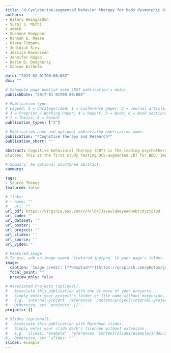 ```yaml
---
title: "d-Cycloserine-augmented behavior therapy for body dysmorphic disorder: A preliminary efficacy trial"
authors:
- Hilary Weingarden
- Suraj S. Mothi
- admin
- Susanne Hoeppner
- Hannah E. Reese
- Kiara Timpano
- Jedidiah Siev
- Jessica Rasmussen
- Jennifer Ragan
- Darin D. Dougherty
- Sabine Wilhelm

date: "2019-02-01T00:00:00Z"
doi: ""

# Schedule page publish date (NOT publication's date).
publishDate: "2017-01-01T00:00:00Z"

# Publication type.
# Legend: 0 = Uncategorized; 1 = Conference paper; 2 = Journal article;
# 3 = Preprint / Working Paper; 4 = Report; 5 = Book; 6 = Book section;
# 7 = Thesis; 8 = Patent
publication_types: ["2"]

# Publication name and optional abbreviated publication name.
publication: "*Cognitive Therapy and Research*"
publication_short: ""

abstract: Cognitive behavioral therapy (CBT) is the leading psychotherapeutic treatment for body dysmorphic disorder (BDD), yet not all patients improve. To address the treatment response gap, CBT may be augmented with cognitive enhancers such as d-cycloserine (DCS). DCS-augmented behavior therapy has been tested with mixed results in related disorders. To initially test whether DCS may augment CBT for BDD, we conducted the first preliminary efficacy trial of DCS versus placebo augmented CBT for BDD, via a randomized, double-blind study. We analyzed data using mixed-effects models in a modified intent-to-treat sample (N=26). Over 10 weeks of treatment, primary (BDD severity) and secondary (insight, depression) outcomes improved significantly across both conditions, but there were no significant group differences in response. Exploratory analysis revealed that BDD-related distress, specifically, reduced significantly more in the DCS condition compared to
placebo. This is the first study testing DCS-augmented CBT for BDD. Implications, limitations, and future directions are discussed.

# Summary. An optional shortened abstract.
summary: 

tags:
- Source Themes
featured: false

# links:
# - name: ""
#   url: ""
url_pdf: https://virginia.box.com/s/4rl6473sveulq9eyee0nnbtjdyztdl3d
url_code: ''
url_dataset: ''
url_poster: ''
url_project: ''
url_slides: ''
url_source: ''
url_video: ''

# Featured image
# To use, add an image named `featured.jpg/png` to your page's folder. 
image:
  caption: 'Image credit: [**Unsplash**](https://unsplash.com/photos/jdD8gXaTZsc)'
  focal_point: ""
  preview_only: false

# Associated Projects (optional).
#   Associate this publication with one or more of your projects.
#   Simply enter your project's folder or file name without extension.
#   E.g. `internal-project` references `content/project/internal-project/index.md`.
#   Otherwise, set `projects: []`.
projects: []

# Slides (optional).
#   Associate this publication with Markdown slides.
#   Simply enter your slide deck's filename without extension.
#   E.g. `slides: "example"` references `content/slides/example/index.md`.
#   Otherwise, set `slides: ""`.
slides: example
---
```

